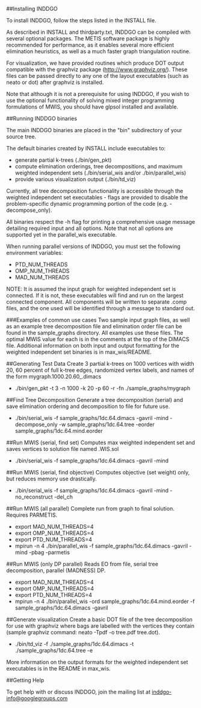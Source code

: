 ##Installing INDDGO

To install INDDGO, follow the steps listed in the INSTALL file.

As described in INSTALL and thirdparty.txt, INDDGO can be compiled with 
several optional packages. The METIS software package is highly recommended
for performance, as it enables several more efficient elimination heuristics, 
as well as a much faster graph triangulation routine.

For visualization, we have provided routines which produce DOT output 
compatible with the graphviz package (http://www.graphviz.org/). These 
files can be passed directly to any one of the layout executables (such as 
neato or dot) after graphviz is installed.

Note that although it is not a prerequisite for using INDDGO, if you 
wish to use the optional functionality of solving mixed integer programming 
formulations of MWIS, you should have glpsol installed and available.

##Running INDDGO binaries

The main INDDGO binaries are placed in the "bin" subdirectory of your
source tree.

The default binaries created by INSTALL include executables to:
* generate partial k-trees (./bin/gen_pkt)
* compute elimination orderings, tree decompositions, and maximum weighted independent sets (./bin/serial_wis and/or ./bin/parallel_wis)
* provide various visualization output (./bin/td_viz)

Currently, all tree decomposition functionality is accessible through the 
weighted independent set executables - flags are provided to disable the 
problem-specific dynamic programming portion of the code (e.g. -decompose_only).

All binaries respect the -h flag for printing a comprehensive usage message detailing required input and all options. Note that not all options are supported yet in the parallel_wis executable.

When running parallel versions of INDDGO, you must set the following
environment variables:

* PTD_NUM_THREADS
* OMP_NUM_THREADS
* MAD_NUM_THREADS

NOTE: It is assumed the input graph for weighted independent set is connected. If it is not, 
these executables will find and run on the largest connected component. 
All components will be written to separate .comp files, and the one used
will be identified through a message to standard out. 

###Examples of common use cases
Two sample input graph files, as well as an example tree decomposition
file and elimination order file can be found in the sample_graphs directory.
 All examples use these files. The optimal MWIS value for each is in the 
 comments at the top of the DIMACS file. Additional information on both input and 
 output formatting for the weighted independent set binaries is in max_wis/README.

##Generating Test Data
 Create 3 partial k-trees on 1000 vertices with width 20, 60 percent of 
 full k-tree edges, randomized vertex labels, and names of the form 
 mygraph.1000.20.60_.dimacs
* ./bin/gen_pkt -t 3 -n 1000 -k 20 -p 60 -r -fn ./sample_graphs/mygraph

##Find Tree Decomposition
 Generate a tree decomposition (serial) and save elimination ordering
 and decomposition to file for future use.
* ./bin/serial_wis -f sample_graphs/1dc.64.dimacs -gavril -mind -decompose_only -w sample_graphs/1dc.64.tree -eorder sample_graphs/1dc.64.mind.eorder

##Run MWIS (serial, find set)
 Computes max weighted independent set and saves vertices to solution file 
 named <inputfile>.WIS.sol
* ./bin/serial_wis -f sample_graphs/1dc.64.dimacs -gavril -mind 

##Run MWIS (serial, find objective) 
 Computes objective (set weight) only, but reduces memory use drastically. 
* ./bin/serial_wis -f sample_graphs/1dc.64.dimacs -gavril -mind -no_reconstruct -del_ch

##Run MWIS (all parallel) 
 Complete run from graph to final solution. Requires PARMETIS.
* export MAD_NUM_THREADS=4
* export OMP_NUM_THREADS=4
* export PTD_NUM_THREADS=4 
* mpirun -n 4 ./bin/parallel_wis -f sample_graphs/1dc.64.dimacs -gavril -mind -pbag -parmetis

##Run MWIS (only DP parallel) 
 Reads EO from file, serial tree decomposition, parallel (MADNESS) DP.  
* export MAD_NUM_THREADS=4
* export OMP_NUM_THREADS=4
* export PTD_NUM_THREADS=4 
* mpirun -n 4 ./bin/parallel_wis -ord sample_graphs/1dc.64.mind.eorder -f sample_graphs/1dc.64.dimacs -gavril 

##Generate visualization
 Create a basic DOT file of the tree decomposition for use with graphviz where
 bags are labelled with the vertices they contain 
 (sample graphviz command: neato -Tpdf -o tree.pdf tree.dot). 
* ./bin/td_viz -f ./sample_graphs/1dc.64.dimacs -t ./sample_graphs/1dc.64.tree -e 

More information on the output formats for the weighted independent set executables is in the README in max_wis.

##Getting Help

To get help with or discuss INDDGO, join the mailing list at inddgo-info@googlegroups.com
